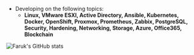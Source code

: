- Developing on the following topics:
  - **Linux, VMware ESXI, Active Directory, Ansible, Kubernetes, Docker, OpenShift, Proxmox, Prometheus, Zabbix, PostgreSQL, Security, Hardening, Networking, Storage, Azure, Office365, Blockchain**
    
![Faruk's GitHub stats](https://github-readme-stats.vercel.app/api?username=faruk-guler&show_icons=true&theme=transparent)
